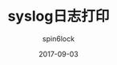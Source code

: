 ---
layout:     post
title:      syslog日志打印
subtitle:   
date:       2017-09-03
author:     spin6lock
header-img: img/post-bg-mma-2.jpg
catalog: true
tags:
    - python
---